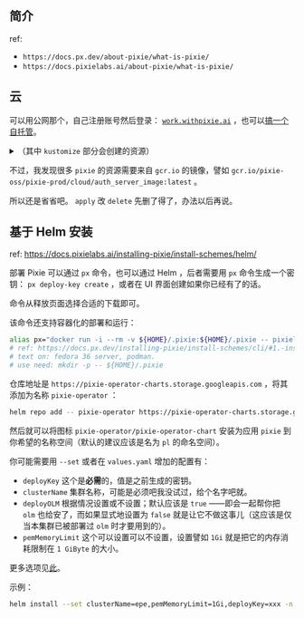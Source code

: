 
## 简介

ref:

- `https://docs.px.dev/about-pixie/what-is-pixie/`
- `https://docs.pixielabs.ai/about-pixie/what-is-pixie/`

## 云

可以用公网那个，自己注册账号然后登录： [`work.withpixie.ai`](https://work.withpixie.ai/auth/login) ，也可以[搞一个自托管](https://docs.px.dev/installing-pixie/install-guides/self-hosted-pixie/)。

<details>

<summary>（其中 <code>kustomize</code> 部分会创建的资源）</summary>

~~~ test
[root@node1 pixie]# kustomize build k8s/cloud_deps/base/elastic/operator | kubectl apply -f -
namespace/elastic-system created
customresourcedefinition.apiextensions.k8s.io/agents.agent.k8s.elastic.co created
customresourcedefinition.apiextensions.k8s.io/apmservers.apm.k8s.elastic.co created
customresourcedefinition.apiextensions.k8s.io/beats.beat.k8s.elastic.co created
customresourcedefinition.apiextensions.k8s.io/elasticmapsservers.maps.k8s.elastic.co created
customresourcedefinition.apiextensions.k8s.io/elasticsearches.elasticsearch.k8s.elastic.co created
customresourcedefinition.apiextensions.k8s.io/enterprisesearches.enterprisesearch.k8s.elastic.co created
customresourcedefinition.apiextensions.k8s.io/kibanas.kibana.k8s.elastic.co created
serviceaccount/elastic-operator created
clusterrole.rbac.authorization.k8s.io/elastic-operator created
clusterrole.rbac.authorization.k8s.io/elastic-operator-edit created
clusterrole.rbac.authorization.k8s.io/elastic-operator-view created
clusterrolebinding.rbac.authorization.k8s.io/elastic-operator created
configmap/elastic-operator created
secret/elastic-webhook-server-cert created
service/elastic-webhook-server created
statefulset.apps/elastic-operator created
validatingwebhookconfiguration.admissionregistration.k8s.io/elastic-webhook.k8s.elastic.co created
[root@node1 pixie]# kustomize build k8s/cloud_deps/public | kubectl apply -f -
I0804 17:46:46.993875   20122 request.go:645] Throttling request took 1.174609694s, request: GET:https://apiserver.cluster.local:6443/apis/tenant.kubesphere.io/v1alpha1?timeout=32s
serviceaccount/nats created
serviceaccount/nats-server created
serviceaccount/stan created
clusterrole.rbac.authorization.k8s.io/plc:nats-server created
clusterrole.rbac.authorization.k8s.io/plc:stan created
clusterrolebinding.rbac.authorization.k8s.io/plc:nats-server-binding created
clusterrolebinding.rbac.authorization.k8s.io/plc:stan-binding created
configmap/nats-config created
configmap/pl-announcement-config created
configmap/pl-auth-connector-config created
configmap/pl-errors-config created
configmap/pl-ld-config created
configmap/pl-oauth-config created
configmap/pl-sentry-dsn-config created
configmap/segment-config created
configmap/stan-config created
service/pl-nats created
service/pl-stan created
service/postgres created
persistentvolumeclaim/postgres-pv-claim created
deployment.apps/postgres created
statefulset.apps/pl-nats created
statefulset.apps/pl-stan created
poddisruptionbudget.policy/pl-stan-pdb created
elasticsearch.elasticsearch.k8s.elastic.co/pl-elastic created
[root@node1 pixie]# kustomize build k8s/cloud/public/ | kubectl apply -f -
role.rbac.authorization.k8s.io/pl-kuberesolver-role created
rolebinding.rbac.authorization.k8s.io/pl-kuberesolver-role-binding created
configmap/hydra-config created
configmap/kratos-config created
configmap/pl-analytics-config created
configmap/pl-artifact-config created
configmap/pl-bq-config created
configmap/pl-contact-config created
configmap/pl-db-config created
configmap/pl-domain-config created
configmap/pl-indexer-config created
configmap/pl-oauth-config unchanged
configmap/pl-ory-service-config created
configmap/pl-script-bundles-config created
configmap/pl-scriptmgr-config created
configmap/pl-service-config created
configmap/pl-support-access-config created
configmap/pl-tls-config created
configmap/proxy-envoy-config created
service/api-service created
service/artifact-tracker-service created
service/auth-service created
service/cloud-proxy-service created
service/config-manager-service created
service/cron-script-service created
service/hydra created
service/kratos created
service/plugin-service created
service/profile-service created
service/project-manager-service created
service/scriptmgr-service created
service/vzconn-service created
service/vzmgr-service created
deployment.apps/api-server created
deployment.apps/artifact-tracker-server created
deployment.apps/auth-server created
deployment.apps/cloud-proxy created
deployment.apps/config-manager-server created
deployment.apps/cron-script-server created
deployment.apps/hydra created
deployment.apps/indexer-server created
deployment.apps/kratos created
deployment.apps/metrics-server created
deployment.apps/plugin-server created
deployment.apps/profile-server created
deployment.apps/project-manager-server created
deployment.apps/scriptmgr-server created
deployment.apps/vzconn-server created
deployment.apps/vzmgr-server created
job.batch/create-admin-job created
job.batch/create-hydra-client-job created
job.batch/plugin-db-updater-job created
[root@node1 pixie]# 
~~~

</details>

不过，我发现很多 `pixie` 的资源需要来自 `gcr.io` 的镜像，譬如 `gcr.io/pixie-oss/pixie-prod/cloud/auth_server_image:latest` 。

所以还是省省吧。 `apply` 改 `delete` 先删了得了，办法以后再说。

## 基于 Helm 安装

ref: https://docs.pixielabs.ai/installing-pixie/install-schemes/helm/

部署 Pixie 可以通过 `px` 命令，也可以通过 Helm ，后者需要用 `px` 命令生成一个密钥： `px deploy-key create` ，或者在 UI 界面创建如果你已经有了的话。

命令从释放页面选择合适的下载即可。

该命令还支持容器化的部署和运行：

~~~ sh
alias px="docker run -i --rm -v ${HOME}/.pixie:${HOME}/.pixie -- pixielabs/px"
# ref: https://docs.px.dev/installing-pixie/install-schemes/cli/#1.-install-the-pixie-cli-using-docker
# text on: fedora 36 server, podman.
# use need: mkdir -p -- ${HOME}/.pixie
~~~

仓库地址是 `https://pixie-operator-charts.storage.googleapis.com` ，将其添加为名称 `pixie-operator` ：

~~~ sh
helm repo add -- pixie-operator https://pixie-operator-charts.storage.googleapis.com
~~~

然后就可以将图标 `pixie-operator/pixie-operator-chart` 安装为应用 `pixie` 到你希望的名称空间（默认的建议应该是名为 `pl` 的命名空间）。

你可能需要用 `--set` 或者在 `values.yaml` 增加的配置有：

- `deployKey` 这个是**必需**的，值是之前生成的密钥。
- `clusterName` 集群名称，可能是必须吧我没试过，给个名字吧就。
- `deployOLM` 根据情况设置或不设置；默认应该是 `true` ——即会一起帮你把 `olm` 也给安了，而如果显式地设置为 `false` 就是让它不做这事儿（这应该是仅当本集群已被部署过 `olm` 时才要用到的）。
- `pemMemoryLimit` 这个可以设置可以不设置，设置譬如 `1Gi` 就是把它的内存消耗限制在 `1 GiByte` 的大小。

更多选项见[此](https://docs.px.dev/reference/admin/deploy-options/)。

示例：

~~~ sh
helm install --set clusterName=epe,pemMemoryLimit=1Gi,deployKey=xxx -n pl --create-namespace -- pixie pixie-operator/pixie-operator-chart
~~~



